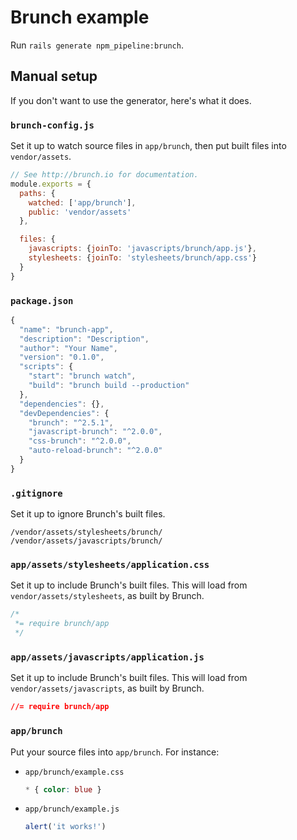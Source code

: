 # Brunch example

Run `rails generate npm_pipeline:brunch`.

## Manual setup

If you don't want to use the generator, here's what it does.

### `brunch-config.js`

Set it up to watch source files in `app/brunch`, then put built files into `vendor/assets`.

```js
// See http://brunch.io for documentation.
module.exports = {
  paths: {
    watched: ['app/brunch'],
    public: 'vendor/assets'
  },

  files: {
    javascripts: {joinTo: 'javascripts/brunch/app.js'},
    stylesheets: {joinTo: 'stylesheets/brunch/app.css'}
  }
}
```

### `package.json`

```js
{
  "name": "brunch-app",
  "description": "Description",
  "author": "Your Name",
  "version": "0.1.0",
  "scripts": {
    "start": "brunch watch",
    "build": "brunch build --production"
  },
  "dependencies": {},
  "devDependencies": {
    "brunch": "^2.5.1",
    "javascript-brunch": "^2.0.0",
    "css-brunch": "^2.0.0",
    "auto-reload-brunch": "^2.0.0"
  }
}
```

### `.gitignore`

Set it up to ignore Brunch's built files.

```
/vendor/assets/stylesheets/brunch/
/vendor/assets/javascripts/brunch/
```

### `app/assets/stylesheets/application.css`

Set it up to include Brunch's built files. This will load from `vendor/assets/stylesheets`, as built by Brunch.

```css
/*
 *= require brunch/app
 */
```

### `app/assets/javascripts/application.js`

Set it up to include Brunch's built files. This will load from `vendor/assets/javascripts`, as built by Brunch.

```css
//= require brunch/app
```

### `app/brunch`

Put your source files into `app/brunch`. For instance:

* `app/brunch/example.css`

  ```css
  * { color: blue }
  ```

* `app/brunch/example.js`

  ```js
  alert('it works!')
  ```
